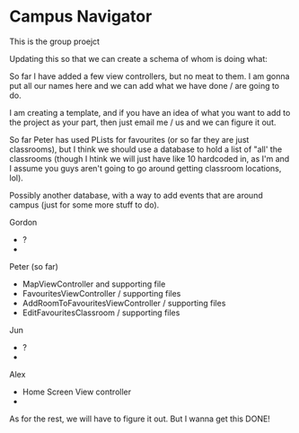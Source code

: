 # Campus Navigator

This is the group proejct

Updating this so that we can create a schema of whom is doing what:

So far I have added a few view controllers, but no meat to them. I am gonna put all our names here and we can add what we have done / are going to do.

I am creating a template, and if you have an idea of what you want to add to the project as your part, then just email me / us and we can figure it out.

So far Peter has used PLists for favourites (or so far they are just classrooms), but I think we should use a database to hold a list of "all' the classrooms (though I htink we will just have like 10 hardcoded in, as I'm and I assume you guys aren't going to go around getting classroom locations, lol).

Possibly another database, with a way to add events that are around campus (just for some more stuff to do).

Gordon
  - ?
  - 
  
Peter (so far)
  - MapViewController and supporting file
  - FavouritesViewController / supporting files
  - AddRoomToFavouritesViewController / supporting files
  - EditFavouritesClassroom / supporting files
  
Jun
  - ?
  - 
  
Alex
  - Home Screen View controller
  - 
  
As for the rest, we will have to figure it out. But I wanna get this DONE!
